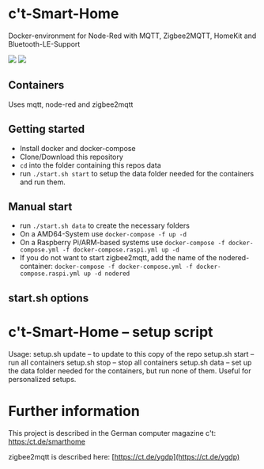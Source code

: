 # c't-Smart-Home
Docker-environment for Node-Red with MQTT, Zigbee2MQTT, HomeKit and Bluetooth-LE-Support

![](https://img.shields.io/docker/pulls/ctmagazin/ctnodered.svg)
![](https://img.shields.io/docker/stars/ctmagazin/ctnodered.svg)

## Containers
Uses mqtt, node-red and zigbee2mqtt

## Getting started
* Install docker and docker-compose
* Clone/Download this repository
* `cd` into the folder containing this repos data
* run `./start.sh start` to setup the data folder needed for the containers and run them.

## Manual start
* run `./start.sh data` to create the necessary folders
* On a AMD64-System use `docker-compose -f up -d`
* On a Raspberry Pi/ARM-based systems use `docker-compose -f docker-compose.yml -f docker-compose.raspi.yml up -d`
* If you do not want to start zigbee2mqtt, add the name of the nodered-container: `docker-compose -f docker-compose.yml -f docker-compose.raspi.yml up -d nodered`

## start.sh options

c't-Smart-Home – setup script                                                                                                                             
=============================
Usage:
setup.sh update – to update to this copy of the repo
setup.sh start – run all containers
setup.sh stop – stop all containers
setup.sh data – set up the data folder needed for the containers, but run none of them. Useful for personalized setups.   

# Further information
This project is described in the German computer magazine c't: [https:/ct.de/smarthome](https:/ct.de/smarthome)

zigbee2mqtt is described here: [https://ct.de/ygdp](https://ct.de/ygdp)
